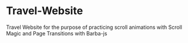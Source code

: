 # Travel-Website
Travel Website for the purpose of practicing scroll animations with Scroll Magic and Page Transitions with Barba-js
